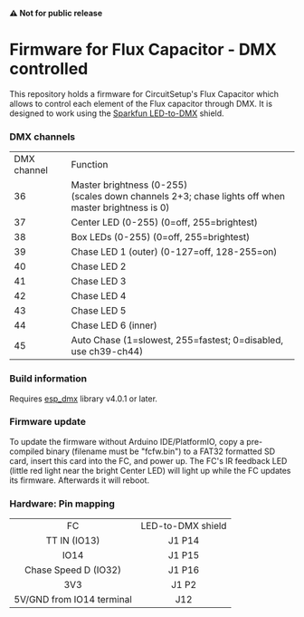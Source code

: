 **&#9888; Not for public release**

# Firmware for Flux Capacitor - DMX controlled

This repository holds a firmware for CircuitSetup's Flux Capacitor which allows to control each element of the Flux capacitor through DMX. It is designed to work using the [Sparkfun LED-to-DMX](https://www.sparkfun.com/products/15110) shield.

### DMX channels

<table>
    <tr><td>DMX channel</td><td>Function</td></tr>
    <tr><td>36</td><td>Master brightness (0-255)<br>(scales down channels 2+3; chase lights off when master brightness is 0)</td></tr>
    <tr><td>37</td><td>Center LED (0-255) (0=off, 255=brightest)</td></tr>
    <tr><td>38</td><td>Box LEDs   (0-255) (0=off, 255=brightest)</td></tr>
    <tr><td>39</td><td>Chase LED 1 (outer) (0-127=off, 128-255=on)</td></tr>
    <tr><td>40</td><td>Chase LED 2</td></tr>
    <tr><td>41</td><td>Chase LED 3</td></tr>
    <tr><td>42</td><td>Chase LED 4</td></tr>
    <tr><td>43</td><td>Chase LED 5</td></tr>
    <tr><td>44</td><td>Chase LED 6 (inner)</td></tr>
    <tr><td>45</td><td>Auto Chase (1=slowest, 255=fastest; 0=disabled, use ch39-ch44)</tr>
</table>

### Build information

Requires [esp_dmx](https://github.com/someweisguy/esp_dmx) library v4.0.1 or later.

### Firmware update

To update the firmware without Arduino IDE/PlatformIO, copy a pre-compiled binary (filename must be "fcfw.bin") to a FAT32 formatted SD card, insert this card into the FC, and power up. The FC's IR feedback LED (little red light near the bright Center LED) will light up while the FC updates its firmware. Afterwards it will reboot.

### Hardware: Pin mapping

<table>
    <tr>
     <td align="center">FC</td><td align="center">LED-to-DMX shield</td>
    </tr>
    <tr>
     <td align="center">TT IN (IO13)</a></td>
     <td align="center">J1 P14</td>
    </tr>
    <tr>
     <td align="center">IO14</td>
     <td align="center">J1 P15</td>
    </tr>
    <tr>
     <td align="center">Chase Speed D (IO32)</td>
     <td align="center">J1 P16</td>
    </tr>
  <tr>
     <td align="center">3V3</td>
     <td align="center">J1 P2</td>
    </tr>
  <tr>
     <td align="center">5V/GND from IO14 terminal</td>
     <td align="center">J12</td>
    </tr>
</table>

